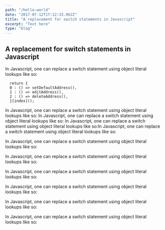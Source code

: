 ```yaml
---
path: "/hello-world"
date: "2017-07-12T17:12:33.962Z"
title: "A replacement for switch statements in Javascript"
excerpt: "Text here"
type: "blog"
---
```


## A replacement for switch statements in Javascript
In Javascript, one can replace a switch statement using object literal lookups like so:

```
  return {
  0 : () => setDefaultAddress(),
  1 : () => editAddress(),
  2 : () => deleteAddress(),
  }[index]();
```

In Javascript, one can replace a switch statement using object literal lookups like so:
In Javascript, one can replace a switch statement using object literal lookups like so:
In Javascript, one can replace a switch statement using object literal lookups like so:In Javascript, one can replace a switch statement using object literal lookups like so:


In Javascript, one can replace a switch statement using object literal lookups like so:

In Javascript, one can replace a switch statement using object literal lookups like so:


In Javascript, one can replace a switch statement using object literal lookups like so:

In Javascript, one can replace a switch statement using object literal lookups like so:


In Javascript, one can replace a switch statement using object literal lookups like so:

In Javascript, one can replace a switch statement using object literal lookups like so:
